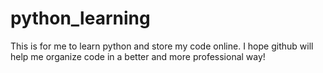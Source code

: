 # python_learning
This is for me to learn python and store my code online. I hope github will help me organize code in a better and more professional way!
